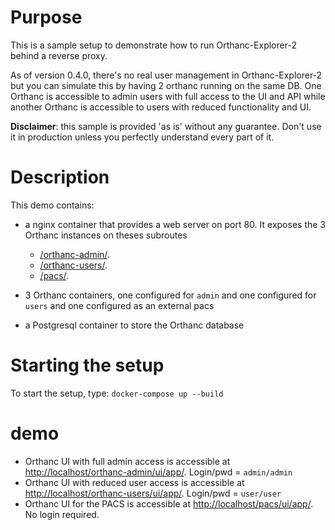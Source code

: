 # Purpose

This is a sample setup to demonstrate how to run Orthanc-Explorer-2 behind a reverse proxy.

As of version 0.4.0, there's no real user management in Orthanc-Explorer-2 but you can
simulate this by having 2 orthanc running on the same DB.  One Orthanc is accessible to admin
users with full access to the UI and API while another Orthanc is accessible to users with reduced
functionality and UI.

**Disclaimer**: this sample is provided 'as is' without any guarantee.  Don't use it in production unless you perfectly understand every part of it.

# Description

This demo contains:

- a nginx container that provides a web server on port 80.  It exposes the 3 Orthanc instances on theses subroutes
  -  [/orthanc-admin/](http://localhost/orthanc-admin/ui/app/).
  -  [/orthanc-users/](http://localhost/orthanc-users/ui/app/).
  -  [/pacs/](http://localhost/pacs/ui/app/).

- 3 Orthanc containers, one configured for `admin` and one configured for `users` and one configured as an external pacs
- a Postgresql container to store the Orthanc database

# Starting the setup

To start the setup, type: `docker-compose up --build`

# demo

- Orthanc UI with full admin access is accessible at [http://localhost/orthanc-admin/ui/app/](http://localhost/orthanc-admin/ui/app/).  Login/pwd = `admin/admin`
- Orthanc UI with reduced user access is accessible at [http://localhost/orthanc-users/ui/app/](http://localhost/orthanc-users/ui/app/).  Login/pwd = `user/user`
- Orthanc UI for the PACS is accessible at [http://localhost/pacs/ui/app/](http://localhost/pacs/ui/app/).  No login required.
